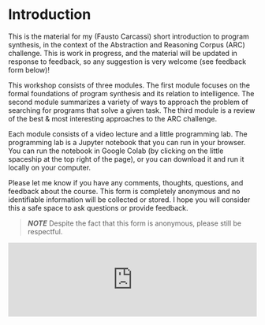# Introduction

This is the material for my (Fausto Carcassi) short introduction to program synthesis, in the context of the Abstraction and Reasoning Corpus (ARC) challenge. This is work in progress, and the material will be updated in response to feedback, so any suggestion is very welcome (see feedback form below)!

This workshop consists of three modules. The first module focuses on the formal foundations of program synthesis and its relation to intelligence. The second module summarizes a variety of ways to approach the problem of searching for programs that solve a given task. The third module is a review of the best & most interesting approaches to the ARC challenge.

Each module consists of a video lecture and a little programming lab. The programming lab is a Jupyter notebook that you can run in your browser. You can run the notebook in Google Colab (by clicking on the little spaceship at the top right of the page), or you can download it and run it locally on your computer. 

Please let me know if you have any comments, thoughts, questions, and feedback about the course. This form is completely anonymous and no identifiable information will be collected or stored. I hope you will consider this a safe space to ask questions or provide feedback.

> **_NOTE_** Despite the fact that this form is anonymous, please still be respectful.

<iframe id="qualtrics-iframe" src="https://uva.fra1.qualtrics.com/jfe/form/SV_eeyyaul3x2iKHLU" frameborder="0" width="100%"></iframe>            
                                                                                
<script>
document.getElementById('qualtrics-iframe').onload = function() {
 this.style.height = this.contentWindow.document.body.scrollHeight + 'px';
};
</script>
